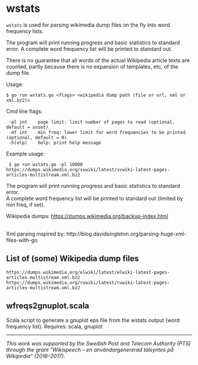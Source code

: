 # wstats

`wstats` is used for parsing wikimedia dump files on the fly into word frequency lists.

The program will print running progress and basic statistics to standard error.
A complete word frequency list will be printed to standard out.

There is no guarantee that all words of the actual Wikipedia article texts are counted, partly because there is no expansion of templates, etc, of the dump file.


Usage:

    $ go run wstats.go <flags> <wikipedia dump path (file or url, xml or xml.bz2)>

Cmd line flags:

     -pl int    page limit: limit number of pages to read (optional, default = unset)
     -mf int    min freq: lower limit for word frequencies to be printed (optional, default = 0)
     -h(elp)    help: print help message

Example usage:

     $ go run wstats.go -pl 10000 https://dumps.wikimedia.org/svwiki/latest/svwiki-latest-pages-articles-multistream.xml.bz2 

The program will print running progress and basic statistics to standard error.<br/>
A complete word frequency list will be printed to standard out (limited by min freq, if set).

Wikipedia dumps: https://dumps.wikimedia.org/backup-index.html

<br/>
Xml parsing inspired by: http://blog.davidsingleton.org/parsing-huge-xml-files-with-go

<br/>

## List of (some) Wikipedia dump files

    https://dumps.wikimedia.org/elwiki/latest/elwiki-latest-pages-articles-multistream.xml.bz2
    https://dumps.wikimedia.org/ruwiki/latest/ruwiki-latest-pages-articles-multistream.xml.bz2


## wfreqs2gnuplot.scala
Scala script to generate a gnuplot eps file from the wstats output (word frequency list).
Requires: scala, gnuplot

---
_This work was supported by the Swedish Post and Telecom Authority (PTS) through the grant "Wikispeech – en användargenererad talsyntes på Wikipedia" (2016–2017)._
